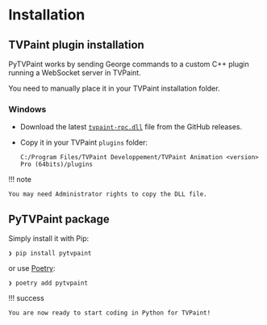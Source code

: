 # Installation

## TVPaint plugin installation

PyTVPaint works by sending George commands to a custom C++ plugin running a WebSocket server in TVPaint.

You need to manually place it in your TVPaint installation folder.

### Windows

- Download the latest [`tvpaint-rpc.dll`](https://github.com/brunchstudio/tvpaint-rpc/releases) file from the GitHub releases.
- Copy it in your TVPaint `plugins` folder:

  ```
  C:/Program Files/TVPaint Developpement/TVPaint Animation <version> Pro (64bits)/plugins
  ```

!!! note

    You may need Administrator rights to copy the DLL file.

## PyTVPaint package

Simply install it with Pip:

```console
❯ pip install pytvpaint
```

or use [Poetry](https://python-poetry.org/):

```console
❯ poetry add pytvpaint
```

!!! success

    You are now ready to start coding in Python for TVPaint!
